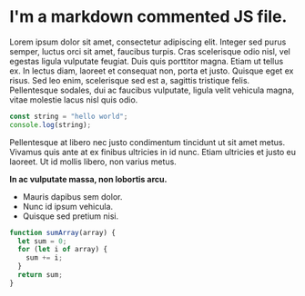 # I'm a markdown commented JS file.

Lorem ipsum dolor sit amet, consectetur adipiscing elit. Integer sed purus semper, luctus orci sit amet, faucibus turpis. Cras scelerisque odio nisl, vel egestas ligula vulputate feugiat. Duis quis porttitor magna. Etiam ut tellus ex. In lectus diam, laoreet et consequat non, porta et justo. Quisque eget ex risus. Sed leo enim, scelerisque sed est a, sagittis tristique felis. Pellentesque sodales, dui ac faucibus vulputate, ligula velit vehicula magna, vitae molestie lacus nisl quis odio.

```javascript
const string = "hello world";
console.log(string);
```

Pellentesque at libero nec justo condimentum tincidunt ut sit amet metus. Vivamus quis ante at ex finibus ultricies in id nunc. Etiam ultricies et justo eu laoreet. Ut id mollis libero, non varius metus.

**In ac vulputate massa, non lobortis arcu.**
- Mauris dapibus sem dolor.
- Nunc id ipsum vehicula.
- Quisque sed pretium nisi.

```javascript
function sumArray(array) {
  let sum = 0;
  for (let i of array) {
    sum += i;
  }
  return sum;
}
```

